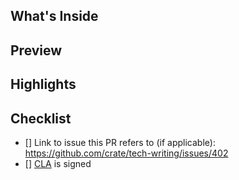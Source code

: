 ## What's Inside

## Preview

## Highlights

## Checklist

 - [] Link to issue this PR refers to (if applicable): https://github.com/crate/tech-writing/issues/402
 - [] [CLA](https://crate.io/community/contribute/cla/) is signed
